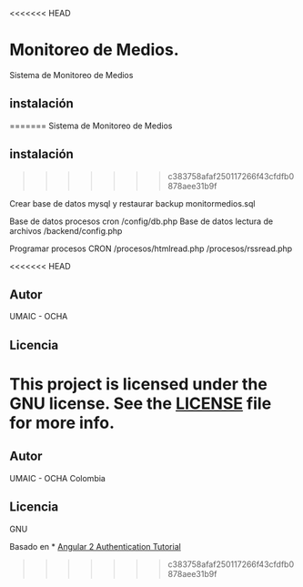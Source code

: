 ﻿<<<<<<< HEAD
# Monitoreo de Medios.

Sistema de Monitoreo de Medios

## instalación 
=======
Sistema de Monitoreo de Medios

## instalación 

>>>>>>> c383758afaf250117266f43cfdfb0878aee31b9f

Crear base de datos mysql y restaurar backup
monitormedios.sql

Base de datos procesos cron
/config/db.php
Base de datos lectura de archivos
/backend/config.php

Programar procesos CRON
/procesos/htmlread.php
/procesos/rssread.php

<<<<<<< HEAD

## Autor

UMAIC - OCHA

## Licencia

This project is licensed under the GNU license. See the [LICENSE](LICENSE) file for more info.
=======
## Autor

UMAIC - OCHA Colombia

## Licencia

GNU

Basado en * [Angular 2 Authentication Tutorial](https://auth0.com/blog/angular-2-authentication/)
>>>>>>> c383758afaf250117266f43cfdfb0878aee31b9f
